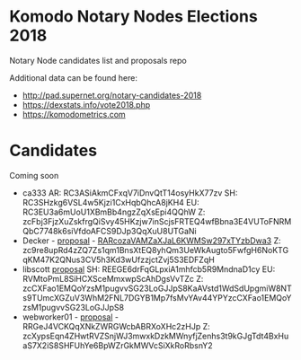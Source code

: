 # Komodo Notary Nodes Elections 2018
Notary Node candidates list and proposals repo

Additional data can be found here:

- http://pad.supernet.org/notary-candidates-2018
- https://dexstats.info/vote2018.php
- https://komodometrics.com

# Candidates

Coming soon

- ca333
AR: RC3ASiAkmCFxqV7iDnvQtT14osyHkX77zv SH: RC3SHzkg6VSL4w5Kjzi1CxHqbQhcA8jKH4 EU: RC3EU3a6mUoU1XBmBb4ngzZqXsEpi4QQhW
Z: zcFbj3FjzXuZskfrgQiSvy45HKzjw7inScjsFRTEQ4wfBbna3E4VUToFNRMQbC7748k6siVfdoAFCS9DJp3QqXuU8UTGaNi
- Decker - [proposal](https://deckersu.github.io/) - [RARcozaVAMZaXJaL6KWMSw297xTYzbDwa3](./decker/decker_nn_candidate_en.pdf)
Z: zc9re8upRd4zZQ7Zs1qm1BnsXtEQ8yhQm3UeWkAugto5FwfgH6NoKTGqKM47K2QNus3CV5h3Kd3wUfzzjctZvj5S3EDFZqH
- libscott [proposal](https://gist.github.com/libscott/2c5ed58ffab0d55b58ec832019490de3)
SH: REEGE6drFqGLpxiA1mhfcb5R9MndnaD1cy EU: RVMtoPmL8SiHCXSceMmxwpScAhDgsVvTZc
Z: zcCXFao1EMQoYzsM1pugvvSG23LoGJJpS8KaAVstd1WdSdUpgmiW8NTs9TUmcXGZuV3WhM2FNL7DGYB1Mp7fsMvYAv44YPYzcCXFao1EMQoYzsM1pugvvSG23LoGJJpS8
- webworker01 - [proposal](https://webworker.sh/komodo-notary-node-proposal-spring-2018) - RRGeJ4VCKQqXNkZWRGWcbABRXoXHc2zHJp
Z: zcXypsEqn4ZHwtRVZSnjWJ3mwxkDzkMWnyfjZenhs3t9kGJgTdt4BxHuaS7X2iS8SHFUhYe6BpWZrGkMWVcSiXkRoRbsnY2
